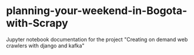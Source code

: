 # planning-your-weekend-in-Bogota-with-Scrapy
Jupyter notebook documentation for the project "Creating on demand web crawlers with django and kafka"
